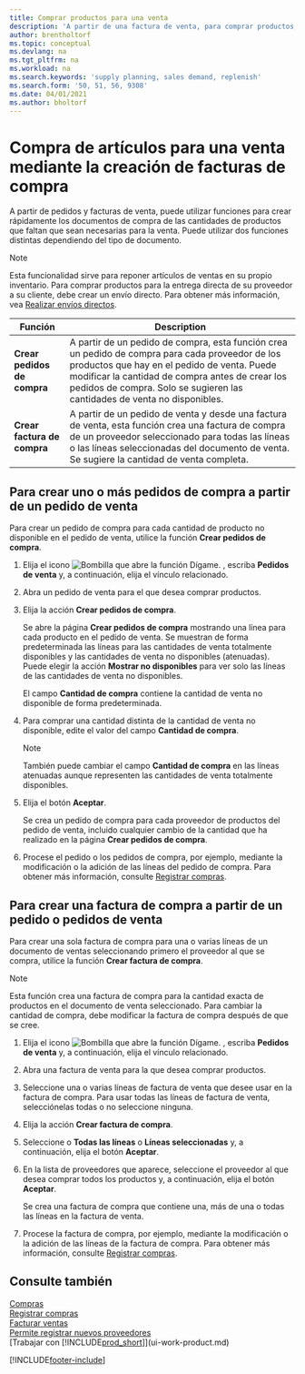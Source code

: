 ```yaml
---
title: Comprar productos para una venta
description: 'A partir de una factura de venta, para comprar productos, puede crear una factura de compra de un proveedor.'
author: brentholtorf
ms.topic: conceptual
ms.devlang: na
ms.tgt_pltfrm: na
ms.workload: na
ms.search.keywords: 'supply planning, sales demand, replenish'
ms.search.form: '50, 51, 56, 9308'
ms.date: 04/01/2021
ms.author: bholtorf
---
```

# Compra de artículos para una venta mediante la creación de facturas de compra

A partir de pedidos y facturas de venta, puede utilizar funciones para crear rápidamente los documentos de compra de las cantidades de productos que faltan que sean necesarias para la venta. Puede utilizar dos funciones distintas dependiendo del tipo de documento.

> [!Note]
> Esta funcionalidad sirve para reponer artículos de ventas en su propio inventario. Para comprar productos para la entrega directa de su proveedor a su cliente, debe crear un envío directo. Para obtener más información, vea [Realizar envíos directos](sales-how-drop-shipment.md).   

|Función|Description|
|--------|-----------|
|**Crear pedidos de compra**|A partir de un pedido de compra, esta función crea un pedido de compra para cada proveedor de los productos que hay en el pedido de venta. Puede modificar la cantidad de compra antes de crear los pedidos de compra. Solo se sugieren las cantidades de venta no disponibles.
|**Crear factura de compra**|A partir de un pedido de venta y desde una factura de venta, esta función crea una factura de compra de un proveedor seleccionado para todas las líneas o las líneas seleccionadas del documento de venta. Se sugiere la cantidad de venta completa.|

## Para crear uno o más pedidos de compra a partir de un pedido de venta
Para crear un pedido de compra para cada cantidad de producto no disponible en el pedido de venta, utilice la función **Crear pedidos de compra**.

1. Elija el icono ![Bombilla que abre la función Dígame.](media/ui-search/search_small.png "Dígame qué desea hacer") , escriba **Pedidos de venta** y, a continuación, elija el vínculo relacionado.
2. Abra un pedido de venta para el que desea comprar productos.
3. Elija la acción **Crear pedidos de compra**.

    Se abre la página **Crear pedidos de compra** mostrando una línea para cada producto en el pedido de venta. Se muestran de forma predeterminada las líneas para las cantidades de venta totalmente disponibles y las cantidades de venta no disponibles (atenuadas). Puede elegir la acción **Mostrar no disponibles** para ver solo las líneas de las cantidades de venta no disponibles.

    El campo **Cantidad de compra** contiene la cantidad de venta no disponible de forma predeterminada.
4. Para comprar una cantidad distinta de la cantidad de venta no disponible, edite el valor del campo **Cantidad de compra**.

    > [!NOTE]  
    >   También puede cambiar el campo **Cantidad de compra** en las líneas atenuadas aunque representen las cantidades de venta totalmente disponibles.
5. Elija el botón **Aceptar**.

    Se crea un pedido de compra para cada proveedor de productos del pedido de venta, incluido cualquier cambio de la cantidad que ha realizado en la página **Crear pedidos de compra**.
7. Procese el pedido o los pedidos de compra, por ejemplo, mediante la modificación o la adición de las líneas del pedido de compra. Para obtener más información, consulte [Registrar compras](purchasing-how-record-purchases.md).


## Para crear una factura de compra a partir de un pedido o pedidos de venta
Para crear una sola factura de compra para una o varias líneas de un documento de ventas seleccionando primero el proveedor al que se compra, utilice la función **Crear factura de compra**.

> [!NOTE]  
>   Esta función crea una factura de compra para la cantidad exacta de productos en el documento de venta seleccionado. Para cambiar la cantidad de compra, debe modificar la factura de compra después de que se cree.  

1. Elija el icono ![Bombilla que abre la función Dígame.](media/ui-search/search_small.png "Dígame qué desea hacer") , escriba **Pedidos de venta** y, a continuación, elija el vínculo relacionado.
2. Abra una factura de venta para la que desea comprar productos.
3. Seleccione una o varias líneas de factura de venta que desee usar en la factura de compra. Para usar todas las líneas de factura de venta, selecciónelas todas o no seleccione ninguna.
4. Elija la acción **Crear factura de compra**.
5. Seleccione o **Todas las líneas** o **Líneas seleccionadas** y, a continuación, elija el botón **Aceptar**.  
6. En la lista de proveedores que aparece, seleccione el proveedor al que desea comprar todos los productos y, a continuación, elija el botón **Aceptar**.

    Se crea una factura de compra que contiene una, más de una o todas las líneas en la factura de venta.
7. Procese la factura de compra, por ejemplo, mediante la modificación o la adición de las líneas de la factura de compra. Para obtener más información, consulte [Registrar compras](purchasing-how-record-purchases.md).

## Consulte también
[Compras](purchasing-manage-purchasing.md)  
[Registrar compras](purchasing-how-record-purchases.md)  
[Facturar ventas](sales-how-invoice-sales.md)  
[Permite registrar nuevos proveedores](purchasing-how-register-new-vendors.md)  
[Trabajar con [!INCLUDE[prod_short](includes/prod_short.md)]](ui-work-product.md)


[!INCLUDE[footer-include](includes/footer-banner.md)]